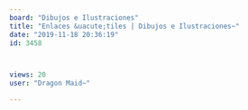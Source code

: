 ```yaml
---
board: "Dibujos e Ilustraciones"
title: "Enlaces &uacute;tiles | Dibujos e Ilustraciones~"
date: "2019-11-18 20:36:19"
id: 3458



views: 20
user: "Dragon Maid~"

---
```

